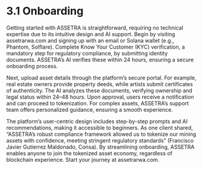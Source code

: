 # 3.1 Onboarding

Getting started with ASSETRA is straightforward, requiring no technical expertise due to its intuitive design and AI support. Begin by visiting assetrarwa.com and signing up with an email or Solana wallet (e.g., Phantom, Solflare). Complete Know Your Customer (KYC) verification, a mandatory step for regulatory compliance, by submitting identity documents. ASSETRA’s AI verifies these within 24 hours, ensuring a secure onboarding process.

Next, upload asset details through the platform’s secure portal. For example, real estate owners provide property deeds, while artists submit certificates of authenticity. The AI analyzes these documents, verifying ownership and legal status within 24–48 hours. Upon approval, users receive a notification and can proceed to tokenization. For complex assets, ASSETRA’s support team offers personalized guidance, ensuring a smooth experience.

The platform’s user-centric design includes step-by-step prompts and AI recommendations, making it accessible to beginners. As one client shared, “ASSETRA’s robust compliance framework allowed us to tokenize our mining assets with confidence, meeting stringent regulatory standards” (Francisco Javier Gutierrez Maldonado, Consa). By streamlining onboarding, ASSETRA enables anyone to join the tokenized asset economy, regardless of blockchain experience. Start your journey at assetrarwa.com.
